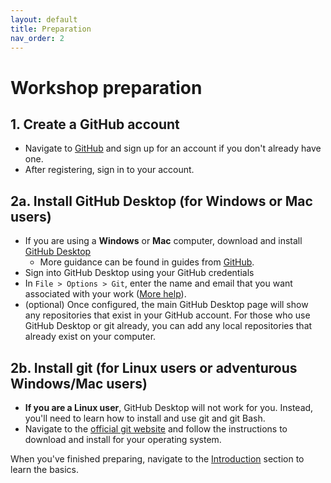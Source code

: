 ```yaml
---
layout: default
title: Preparation
nav_order: 2
---
```


<!-- Edit the content below for the workshop in question. Once you're ready to publish, remove the comment characters e.g. "<!--" at the start and end 

-->


# Workshop preparation 

## 1. Create a GitHub account
- Navigate to [GitHub](https://github.com) and sign up for an account if you don't already have one. 
- After registering, sign in to your account.

## 2a. Install GitHub Desktop (for Windows or Mac users)
- If you are using a **Windows** or **Mac** computer, download and install [GitHub Desktop](https://desktop.github.com/)
  - More guidance can be found in guides from [GitHub](https://docs.github.com/en/desktop).
- Sign into GitHub Desktop using your GitHub credentials
- In ```File > Options > Git```, enter the name and email that you want associated with your work ([More help](https://docs.github.com/en/desktop/installing-and-configuring-github-desktop/configuring-git-for-github-desktop)).
- (optional) Once configured, the main GitHub Desktop page will show any repositories that exist in your GitHub account. For those who use GitHub Desktop or git already, you can add any local repositories that already exist on your computer.

## 2b. Install git (for Linux users or adventurous Windows/Mac users)
- **If you are a Linux user**, GitHub Desktop will not work for you. Instead, you'll need to learn how to install and use git and git Bash. 
- Navigate to the [official git website](https://git-scm.com/book/en/v2/Getting-Started-Installing-Git) and follow the instructions to download and install for your operating system.


When you've finished preparing, navigate to the [Introduction](introduction) section to learn the basics.


<!--
## Get the data

You will have an opportunity to download the data during the workshop; however, if you would like to do so ahead of time, it can be downloaded [here](https://github.com/scds/intro-tableau/raw/main/data/humdata_GHGEmissionsGES.xlsx).

## Get the software
This hands-on workshop uses [**Tableau**](https://www.tableau.com/), a software application for data visualization. We ask that you download Tableau in advance of the workshop to be able to participate in it to the fullest extent.

You have three options for downloading Tableau:
1. [Tableau Public](https://public.tableau.com/en-us/s/) (limited version)
2. A 14-day trial of [Tableau Desktop](https://www.tableau.com/products/trial)
3. A 1-year instructor or student license for [Tableau Desktop for academic purposes](https://www.tableau.com/academic/teaching) 

The three options will be discussed further during the workshop; for now, we recommend Tableau Public or the 14-day trial of Tableau Desktop. Please contact the [Sherman Centre](mailto:scds@mcmaster.ca) if you have any difficulties downloading or opening the software.

-->
